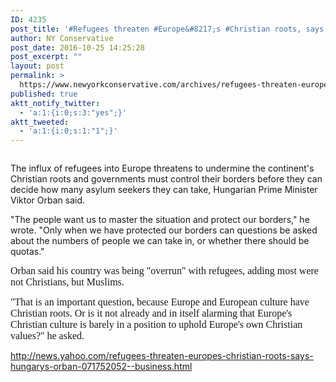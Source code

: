 ```yaml
---
ID: 4235
post_title: '#Refugees threaten #Europe&#8217;s #Christian roots, says #Hungary&#8217;s #Orban #tcot'
author: NY Conservative
post_date: 2016-10-25 14:25:28
post_excerpt: ""
layout: post
permalink: >
  https://www.newyorkconservative.com/archives/refugees-threaten-europes-christian-roots-says-hungarys-orban-tcot/
published: true
aktt_notify_twitter:
  - 'a:1:{i:0;s:3:"yes";}'
aktt_tweeted:
  - 'a:1:{i:0;s:1:"1";}'
---
```

<p><img src="http://www.newyorkconservative.com/wp-content/uploads/2015/09/090315_1632_Refugeesthr1.jpg" alt="" />
	</p><p>The influx of refugees into Europe threatens to undermine the continent's Christian roots and governments must control their borders before they can decide how many asylum seekers they can take, Hungarian Prime Minister Viktor Orban said.
</p><p>"The people want us to master the situation and protect our borders," he wrote. "Only when we have protected our borders can questions be asked about the numbers of people we can take in, or whether there should be quotas."
</p><p><span style="font-family:Times New Roman;font-size:12pt">Orban said his country was being "overrun" with refugees, adding most were not Christians, but Muslims.
</span></p><p><span style="font-family:Times New Roman;font-size:12pt">"That is an important question, because Europe and European culture have Christian roots. Or is it not already and in itself alarming that Europe's Christian culture is barely in a position to uphold Europe's own Christian values?" he asked.
</span></p><p><a href="http://news.yahoo.com/refugees-threaten-europes-christian-roots-says-hungarys-orban-071752052--business.html">http://news.yahoo.com/refugees-threaten-europes-christian-roots-says-hungarys-orban-071752052--business.html</a>
	</p>